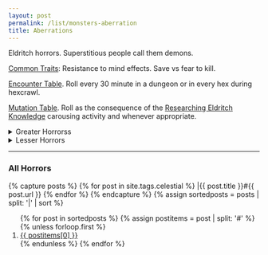 ```yaml
---
layout: post
permalink: /list/monsters-aberration
title: Aberrations
---
```


Eldritch horrors. Superstitious people call them demons.

<ins>Common Traits</ins>: Resistance to mind effects. Save vs fear to kill.

<ins>Encounter Table</ins>. Roll every 30 minute in a dungeon or in every hex during hexcrawl.

<ins>Mutation Table</ins>. Roll as the consequence of the [Researching Eldritch Knowledge](https://saltygoo.github.io/2020/11/10/extra-rules/#between-adventures) carousing activity and whenever appropriate.

<details markdown="1">
<summary>Greater Horrorss</summary>
{% capture posts %}
{% for post in site.posts %}
    {% if post.tags contains "aberration" and post.tags contains "greater" %}
    |{{ post.title }}#{{ post.url }}
    {% endif %}
{% endfor %}
{% endcapture %}
{% assign sortedposts = posts | split: '|' | sort %}
<ol>
{% for post in sortedposts %}
{% assign postitems = post | split: '#' %}
{% unless forloop.first %}
  <li> <a href="{{ postitems[1] }}"> {{ postitems[0] }}</a></li>
{% endunless %}
{% endfor %}
</ol>
</details>

<details markdown="1">
<summary>Lesser Horrors</summary>
{% capture posts %}
{% for post in site.posts %}
    {% if post.tags contains "aberration" and post.tags contains "lesser" %}
    |{{ post.title }}#{{ post.url }}
    {% endif %}
{% endfor %}
{% endcapture %}
{% assign sortedposts = posts | split: '|' | sort %}
<ol>
{% for post in sortedposts %}
{% assign postitems = post | split: '#' %}
{% unless forloop.first %}
  <li> <a href="{{ postitems[1] }}"> {{ postitems[0] }}</a></li>
{% endunless %}
{% endfor %}
</ol>
</details>

---

### All Horrors

{% capture posts %}
  {% for post in site.tags.celestial %}
    |{{ post.title }}#{{ post.url }}
  {% endfor %}
{% endcapture %}
{% assign sortedposts = posts | split: '|' | sort %}
<ol>
{% for post in sortedposts %}
{% assign postitems = post | split: '#' %}
{% unless forloop.first %}
  <li> <a href="{{ postitems[1] }}"> {{ postitems[0] }}</a></li>
{% endunless %}
{% endfor %}
</ol>
 
